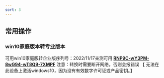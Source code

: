 ```yaml
---
sort: 3
---
```


## 常用操作

### win10家庭版本转专业版本

可用win10家庭版转企业版序列号：2022/11/17亲测可用
<u>**RNP9C-wY3PM-8wG94-wT8Q9-7XMPF**</u>
注意：转换时需要断开网络，否则会报错误
	【 无法在此设备上激活windows10，因为没有有效数字许可证或产品密钥。】

